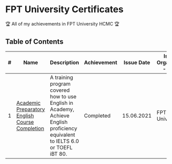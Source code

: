 # FPT University Certificates

:trophy: All of my achievements in FPT University HCMC :trophy:

## Table of Contents
#| Name | Description | Achievement | Issue Date | Issuing Organization - Issuer
-| ---- | ----------- | ----------- | ---------- | -----------------------------
1| [Academic Preparatory English Course Completion](https://github.com/vliam0206/awards-certificates/blob/main/2-english/210615_AcademicPrepareratoryEnglish.pdf) | A training program covered how to use English in Academy, Achieve English proficiency equivalent to IELTS 6.0 or TOEFL iBT 80. | Completed | 15.06.2021| FPT University